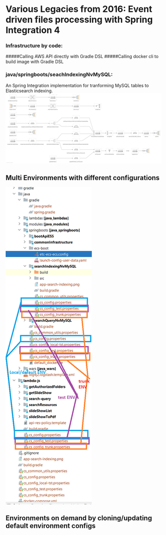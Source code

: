 # Various Legacies from 2016: Event driven files processing with Spring Integration 4


### Infrastructure by code:
#####Calling AWS API directly with Gradle DSL
#####Calling docker cli to build image with Gradle DSL

### java/springboots/seachIndexingNvMySQL:
An Spring Integration implementation for tranforming MySQL tables to Elasticsearch indexing.
![Image](app-search-indexing.png)


## Multi Environments with different configurations
![Image](multi-env-configs.png)



## Environments on demand by cloning/updating default environment configs
